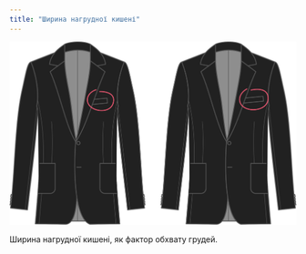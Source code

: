 ```yaml
---
title: "Ширина нагрудної кишені"
---
```


![Ширина нагрудної кишені](chestpocketwidth.svg)

Ширина нагрудної кишені, як фактор обхвату грудей.




